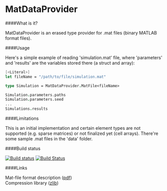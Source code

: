 MatDataProvider
=======================
  
####What is it?

MatDataProvider is an erased type provider for .mat files (binary MATLAB format files).

####Usage

Here's a simple example of reading 'simulation.mat' file, where 'parameters' and 'results' 
are the variables stored there (a struct and array):

```fsharp
[<Literal>]
let fileName = "/path/to/file/simulation.mat"

type Simulation = MatDataProvider.MatFile<fileName>

Simulation.parameters.paths
Simulation.parameters.seed
...
Simulations.results
```

####Limitations

This is an initial implementation and certain element types are not supported 
(e.g. sparse matrices) or not finalized yet (cell arrays). There're some sample .mat files
in the 'data' folder.

####Build status

[![Build status](https://ci.appveyor.com/api/projects/status/hb814824p50t9pj2?svg=true)](https://ci.appveyor.com/project/luajalla/matprovider)
[![Build Status](https://travis-ci.org/fsprojects/matprovider.svg)](https://travis-ci.org/fsprojects/matprovider)

####Links

Mat-file format description ([pdf](http://www.mathworks.com/help/pdf_doc/matlab/matfile_format.pdf))  
Compression library ([zlib](http://www.zlib.net/))
